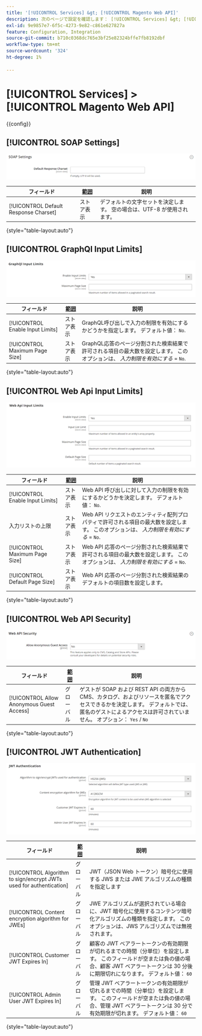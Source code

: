 ```yaml
---
title: '[!UICONTROL Services] &gt; [!UICONTROL Magento Web API]'
description: 次のページで設定を確認します： [!UICONTROL Services] &gt; [!UICONTROL Magento Web API] コマース管理のページ。
exl-id: 9e9857e7-6f5c-4273-9e82-c861e627827a
feature: Configuration, Integration
source-git-commit: b710c0368dc765e3bf25e82324bffe7fb8192dbf
workflow-type: tm+mt
source-wordcount: '324'
ht-degree: 1%

---
```


# [!UICONTROL Services] > [!UICONTROL Magento Web API]

{{config}}

<!-- [X-ref](../systems/integrations.md) -->

## [!UICONTROL SOAP Settings]

![SOAP 設定](./assets/web-api-soap-settings.png)<!-- zoom -->

| フィールド | [範囲](../../getting-started/websites-stores-views.md#scope-settings) | 説明 |
|--- |--- |--- |
| [!UICONTROL Default Response Charset] | ストア表示 | デフォルトの文字セットを決定します。 空の場合は、UTF-8 が使用されます。 |

{style="table-layout:auto"}

## [!UICONTROL GraphQl Input Limits]

![GraphQl 入力の制限](./assets/web-api-graphql-input-limits.png)<!-- zoom -->

| フィールド | [範囲](../../getting-started/websites-stores-views.md#scope-settings) | 説明 |
|--- |--- |--- |
| [!UICONTROL Enable Input Limits] | ストア表示 | GraphQL呼び出しで入力の制限を有効にするかどうかを指定します。 デフォルト値： `No`. |
| [!UICONTROL Maximum Page Size] | ストア表示 | GraphQL応答のページ分割された検索結果で許可される項目の最大数を設定します。 このオプションは、 _入力制限を有効にする_ = `No`. |

{style="table-layout:auto"}

## [!UICONTROL Web Api Input Limits]

![Web Api 入力の制限](./assets/web-api-input-limits.png)<!-- zoom -->

| フィールド | [範囲](../../getting-started/websites-stores-views.md#scope-settings) | 説明 |
|--- |--- |--- |
| [!UICONTROL Enable Input Limits] | ストア表示 | Web API 呼び出しに対して入力の制限を有効にするかどうかを決定します。 デフォルト値： `No`. |
| 入力リストの上限 | ストア表示 | Web API リクエストのエンティティ配列プロパティで許可される項目の最大数を設定します。 このオプションは、 _入力制限を有効にする_ = `No`. |
| [!UICONTROL Maximum Page Size] | ストア表示 | Web API 応答のページ分割された検索結果で許可される項目の最大数を設定します。 このオプションは、 _入力制限を有効にする_ = `No`. |
| [!UICONTROL Default Page Size] | ストア表示 | Web API 応答のページ分割された検索結果のデフォルトの項目数を設定します。 |

{style="table-layout:auto"}

## [!UICONTROL Web API Security]

![Web API セキュリティ](./assets/web-api-security.png)<!-- zoom -->

| フィールド | [範囲](../../getting-started/websites-stores-views.md#scope-settings) | 説明 |
|--- |--- |--- |
| [!UICONTROL Allow Anonymous Guest Access] | グローバル | ゲストが SOAP および REST API の両方から CMS、カタログ、およびリソースを匿名でアクセスできるかを決定します。 デフォルトでは、匿名のゲストによるアクセスは許可されていません。 オプション： `Yes` / `No` |

{style="table-layout:auto"}

## [!UICONTROL JWT Authentication]

![JWT 認証](./assets/web-api-jwt-authentication.png)<!-- zoom -->

| フィールド | [範囲](../../getting-started/websites-stores-views.md#scope-settings) | 説明 |
|--- |--- |--- |
| [!UICONTROL Algorithm to sign/encrypt JWTs used for authentication] | グローバル | JWT（JSON Web トークン）暗号化に使用する JWS または JWE アルゴリズムの種類を指定します |
| [!UICONTROL Content encryption algorithm for JWEs] | グローバル | JWE アルゴリズムが選択されている場合に、JWT 暗号化に使用するコンテンツ暗号化アルゴリズムの種類を指定します。 このオプションは、JWS アルゴリズムでは無視されます。 |
| [!UICONTROL Customer JWT Expires In] | グローバル | 顧客の JWT ベアラートークンの有効期限が切れるまでの時間（分単位）を設定します。 このフィールドが空または負の値の場合、顧客 JWT ベアラートークンは 30 分後に期限切れになります。 デフォルト値： `60` |
| [!UICONTROL Admin User JWT Expires In] | グローバル | 管理 JWT ベアラートークンの有効期限が切れるまでの時間（分単位）を設定します。 このフィールドが空または負の値の場合、管理 JWT ベアラートークンは 30 分で有効期限が切れます。 デフォルト値： `60` |

{style="table-layout:auto"}
